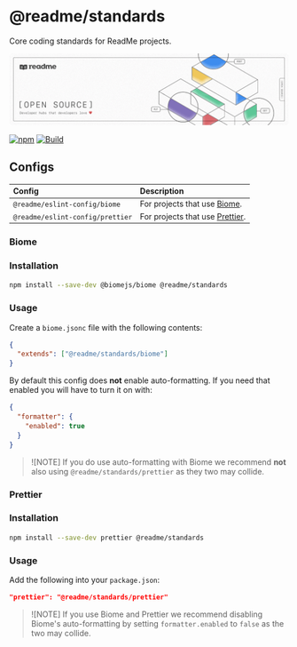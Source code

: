 # @readme/standards

Core coding standards for ReadMe projects.

[![](https://raw.githubusercontent.com/readmeio/.github/main/oss-header.png)](https://readme.io)

[![npm](https://img.shields.io/npm/v/@readme/standards)](https://npm.im/@readme/standards) [![Build](https://github.com/readmeio/standards/workflows/CI/badge.svg)](https://github.com/readmeio/standards)

## Configs

<!-- prettier-ignore -->
| Config | Description |
| :-- | :--- |
| `@readme/eslint-config/biome` | For projects that use [Biome](https://biomejs.dev/). |
| `@readme/eslint-config/prettier` | For projects that use [Prettier](https://prettier.io/). |

### Biome

### Installation

```sh
npm install --save-dev @biomejs/biome @readme/standards
```

### Usage

Create a `biome.jsonc` file with the following contents:

```json
{
  "extends": ["@readme/standards/biome"]
}
```

By default this config does **not** enable auto-formatting. If you need that enabled you will have to turn it on with:

```json
{
  "formatter": {
    "enabled": true
  }
}
```

> ![NOTE]
> If you do use auto-formatting with Biome we recommend **not** also using `@readme/standards/prettier` as they two may collide.

### Prettier

### Installation

```sh
npm install --save-dev prettier @readme/standards
```

### Usage

Add the following into your `package.json`:

```json
"prettier": "@readme/standards/prettier"
```

> ![NOTE]
> If you use Biome and Prettier we recommend disabling Biome's auto-formatting by setting `formatter.enabled` to `false` as the two may collide.
